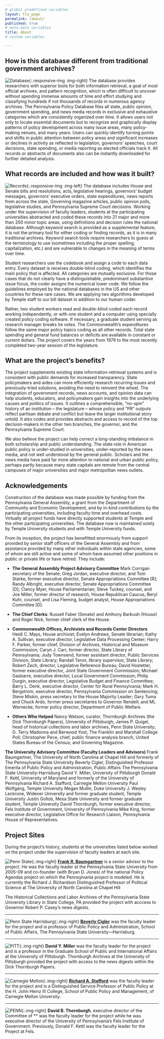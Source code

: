 ```yaml
---
# global predefined variables
layout: tla_page
permalink: /about/
published: true
# meta-data variables
title: About
# custom variables

---
```

## How is this database different from traditional government archives?
![Database]({{site.baseurl}}/media/resized_database.jpg){:.responsive-img .img-right} 
The database provides researchers with superior tools for both information retrieval, a goal of most official archives, and pattern recognition, which is often difficult to uncover without spending immense amounts of time and effort studying and classifying hundreds if not thousands of records in numerous agency archives. The Pennsylvania Policy Database files all state, public opinion, government spending, and news media records in exclusive and exhaustive categories which are consistently organized over time. It allows users not only to locate essential documents but to recognize and graphically display patterns of policy development across many issue areas, many policy-making venues, and many years. Users can quickly identify turning points and shifts in public attention between policy areas and significant increases or declines in activity as reflected in legislation, governors’ speeches, court decisions, state spending, or media reporting as elected officials track it. All records or abstracts of documents also can be instantly downloaded for further detailed analysis.

## What records are included and how was it built?
![Records]({{site.baseurl}}/media/resized_records.png){:.responsive-img .img-left}
The database includes House and Senate bills and resolutions, acts, legislative hearings, governors’ budget messages, governors’ executive orders, state expenditures, news reports from across the state, Governing magazine articles, public opinion polls, legislative studies, and Pennsylvania Supreme Court decisions. Working under the supervision of faculty leaders, students at the participating universities abstracted and coded these records into 21 major and more than 200 minor topic areas, using definitions and decision rules the national database. Although keyword search is provided as a supplemental feature, it is not the primary tool for either coding or finding records, as it is in many traditional archives. Keyword search tools require researchers to guess at the terminology to use (sometimes including the proper spelling, capitalization, etc.) and are vulnerable to changes in the meaning of terms over time. 

Student researchers use the codebook and assign a code to each data entry. Every dataset is receives double-blind coding, which identifies the main policy that is affected. All categories are mutually exclusive. For those cases that do not clearly have a distinguishable, predominant substantive issue focus, the coder assigns the numerical lower code. We follow the guidelines employed by the national databases in the US and other countries for these rare cases. We are applying two algorithms developed by Temple staff to our bill dataset in addition to our human coder. 

Rather, two student workers read and double-blind coded each record working independently, or with one student and a computer using specially created policy coding software. If necessary, a graduate student serving as research manager breaks tie votes. The Commonwealth’s expenditures follow the same major policy topics coding as all other records. Total state spending and general fund balances or deficits are available in constant or current dollars. The project covers the years from 1979 to the most recently completed two-year session of the legislature.

## What are the project’s benefits?
The project supplements existing state information-retrieval systems and is consistent with public demands for increased transparency. State policymakers and aides can more efficiently research recurring issues and previously-tried solutions, avoiding the need to reinvent the wheel. The integration of government records, news accounts, and opinion data can help students, educators, and policymakers gain insights into the underlying causes and politics of issues. It outlines a comprehensible, “no-spin” history of an institution – the legislature – whose policy and “PR” outputs reflect partisan debate and conflict but leave the larger institutional story untold. It also codes and provides abstracts and access to record of the top decision-makers in the other two branches, the governor, and the Pennsylvania Supreme Court.

We also believe the project can help correct a long-standing imbalance in both scholarship and public understanding. The state role in American public policy is under-studied in universities, under-reported by the news media, and not well understood by the general public. Scholars and the news media have paid far more attention to national and urban public policy, perhaps partly because many state capitals are remote from the central campuses of major universities and major metropolitan news outlets.

## Acknowledgements
Construction of the database was made possible by funding from the Pennsylvania General Assembly, a grant from the Department of Community and Economic Development, and by in-kind contributions by the participating universities, including faculty time and overhead costs. Virtually all project funds have directly supported students at Temple and the other participating universities. The database now is maintained solely by Temple University students and with Temple University funds.

From its inception, the project has benefitted enormously from support provided by senior staff officers of the General Assembly and from assistance provided by many other individuals within state agencies, some of whom are still active and some of whom have assumed other positions in public or private life or have retired. They include:

- **The General Assembly Project Advisory Committee**
Mark Corrigan secretary of the Senate; Greg Jordan, executive director, and Tom Starke, former executive director, Senate Appropriations Committee [R]; Randy Albright, executive director, Senate Appropriations Committee [D]; Clancy Myer, House Parliamentarian; Steve Tuckey, counsel, and Joe Miller, former director of research, House Republican Caucus; Beryl Kuhr, counsel, and Lisa Fleming, budget analyst, House Appropriations Committee [D].

- **The Chief Clerks**: Russell Faber (Senate) and Anthony Barbush (House) and Roger Nick, former chief clerk of the House.

- **Commonwealth Offices, Archivists and Records Center Directors**
Heidi C. Mays, House archivist; Evelyn Andrews, Senate librarian; Kathy A. Sullivan, executive director, Legislative Data Processing Center; Harry F. Parker, former chief, Division of Archives, Historical and Museum Commission; Caryn J. Carr, former director, State Library of Pennsylvania; Judy Townsend, former assistant director, Public Services Division, State Library; Randall Tenor, library supervisor, State Library; Robert Zech, director, Legislative Reference Bureau; David Hostetter, former executive director, Joint State Government Commission; Michael Gasbarre, executive director, Local Government Commission; Philip Durgin, executive director, Legislative Budget and Finance Committee; Barry L. Denk, executive director, Center for Rural Pennsylvania; Mark H. Bergstrom, executive director, Pennsylvania Commission on Sentencing; Steve Miskin, press secretary to the House Majority Leader; Gary Tuma and Chuck Ardo, former press secretaries to Governor Rendell; and ML Wernecke, former policy director, Department of Public Welfare.

- **Others Who Helped**
Nancy Watson, curator, Thornburgh Archives (the Dick Thornburgh Papers), University of Pittsburgh; James P. Quigel, head of historical collections and labor archives, Penn State University; G. Terry Madonna and Berwood Yost, The Franklin and Marshall College Poll; Christopher Pece, chief, public finance analysis branch, United States Bureau of the Census; and Governing Magazine.

**The University Advisory Committee (Faculty Leaders and Advisors)**
Frank Baumgartner, The University of North Carolina at Chapel Hill and formerly of The Pennsylvania State University Beverly Cigler, Distinguished Professor Emerita of Public Policy and Administration, Public Affairs The Pennsylvania State University-Harrisburg David Y. Miller, University of Pittsburgh Donald F. Kettl, University of Maryland and formerly of the University of Pennsylvania Richard A. Stafford, Carnegie Mellon University Paul Wolfgang, Temple University Megan Mullin, Duke University J. Wesley Leckrone, Widener University and former graduate student, Temple University Justin Gollob, Mesa State University and former graduate student, Temple University David Thornburgh, former executive director, Fels Institute of Government, University of Pennsylvania Mike King, former executive director, Legislative Office for Research Liaison, Pennsylvania House of Representatives.

## Project Sites
During the project’s history, students at the universities listed below worked on the project under the supervision of faculty leaders at each site.

![Penn State]({{site.baseurl}}/media/penn-state-main.png){:.img-right}
**[Frank R. Baumgartner](http://www.unc.edu/~fbaum/)** is a senior advisor to the project. He was the faculty leader at the Pennsylvania State University from 2005-09 and co-founder (with Bryan D. Jones) of the national Policy Agendas project on which the Pennsylvania project is modeled. He is currently the Richard J. Richardson Distinguished Professor of Political Science at The University of North Carolina at Chapel Hill

The Historical Collections and Labor Archives of the Pennsylvania State University Library in State College, PA provided the project with acccess to Governor Robert P. Casey’s news digests.

___

![Penn State Harrisburg]({{site.baseurl}}/media/resizedpenn-state-harrisburg.png){:.img-right}
**[Beverly Cigler](http://harrisburg.psu.edu/faculty-and-staff/beverly-cigler-phd)** was the faculty leader for the project and is professor of Public Policy and Administration, School of Public Affairs, The Pennsylvania State University—Harrisburg.

___

![PITT]({{site.baseurl}}/media/resizedpitt.png){:.img-right}
**David Y. Miller** was the faculty leader for the project and is a professor in the Graduate School of Public and International Affairs at the University of Pittsburgh. Thornburgh Archives at the University of Pittsburgh provided the project with access to the news digests within the Dick Thornburgh Papers.

___

![Carnegie Mellon]({{site.baseurl}}/media/resizedcarnegie-mellon.png){:.img-right}
**[Richard A. Stafford](http://heinz.cmu.edu/faculty-and-research/faculty-profiles/faculty-details/index.aspx?faculty_id=95)** was the faculty leader for the project and is a Distinguished Service Professor of Public Policy at the H. John Heinz III College, School of Public Policy and Management, of Carnegie Mellon University.

___

![PENN]({{site.baseurl}}/media/resizedpenn.png){:.img-right}
**David B. Thornburgh**, executive director of the Committee of ** was the faculty leader for the project while he was executive director of the University of Pennsylvania’s Fels Institute of Government. Previously, Donald F. Kettl was the faculty leader for the Project at Fels.
